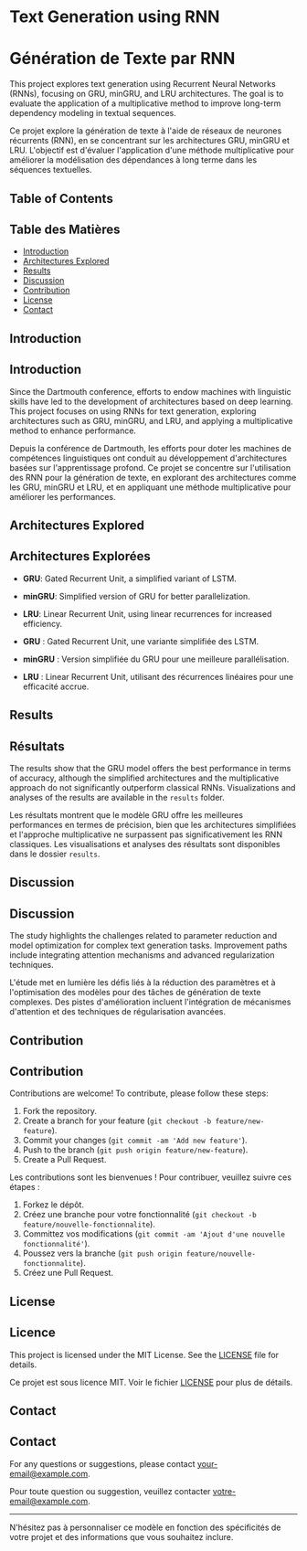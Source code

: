 # Text Generation using RNN
# Génération de Texte par RNN

This project explores text generation using Recurrent Neural Networks (RNNs), focusing on GRU, minGRU, and LRU architectures. The goal is to evaluate the application of a multiplicative method to improve long-term dependency modeling in textual sequences.

Ce projet explore la génération de texte à l'aide de réseaux de neurones récurrents (RNN), en se concentrant sur les architectures GRU, minGRU et LRU. L'objectif est d'évaluer l'application d'une méthode multiplicative pour améliorer la modélisation des dépendances à long terme dans les séquences textuelles.

## Table of Contents
## Table des Matières

- [Introduction](#introduction)
- [Architectures Explored](#architectures-explored)
- [Results](#results)
- [Discussion](#discussion)
- [Contribution](#contribution)
- [License](#license)
- [Contact](#contact)

## Introduction
## Introduction

Since the Dartmouth conference, efforts to endow machines with linguistic skills have led to the development of architectures based on deep learning. This project focuses on using RNNs for text generation, exploring architectures such as GRU, minGRU, and LRU, and applying a multiplicative method to enhance performance.

Depuis la conférence de Dartmouth, les efforts pour doter les machines de compétences linguistiques ont conduit au développement d'architectures basées sur l'apprentissage profond. Ce projet se concentre sur l'utilisation des RNN pour la génération de texte, en explorant des architectures comme les GRU, minGRU et LRU, et en appliquant une méthode multiplicative pour améliorer les performances.

## Architectures Explored
## Architectures Explorées

- **GRU**: Gated Recurrent Unit, a simplified variant of LSTM.
- **minGRU**: Simplified version of GRU for better parallelization.
- **LRU**: Linear Recurrent Unit, using linear recurrences for increased efficiency.

- **GRU** : Gated Recurrent Unit, une variante simplifiée des LSTM.
- **minGRU** : Version simplifiée du GRU pour une meilleure parallélisation.
- **LRU** : Linear Recurrent Unit, utilisant des récurrences linéaires pour une efficacité accrue.

## Results
## Résultats

The results show that the GRU model offers the best performance in terms of accuracy, although the simplified architectures and the multiplicative approach do not significantly outperform classical RNNs. Visualizations and analyses of the results are available in the `results` folder.

Les résultats montrent que le modèle GRU offre les meilleures performances en termes de précision, bien que les architectures simplifiées et l'approche multiplicative ne surpassent pas significativement les RNN classiques. Les visualisations et analyses des résultats sont disponibles dans le dossier `results`.

## Discussion
## Discussion

The study highlights the challenges related to parameter reduction and model optimization for complex text generation tasks. Improvement paths include integrating attention mechanisms and advanced regularization techniques.

L'étude met en lumière les défis liés à la réduction des paramètres et à l'optimisation des modèles pour des tâches de génération de texte complexes. Des pistes d'amélioration incluent l'intégration de mécanismes d'attention et des techniques de régularisation avancées.

## Contribution
## Contribution

Contributions are welcome! To contribute, please follow these steps:

1. Fork the repository.
2. Create a branch for your feature (`git checkout -b feature/new-feature`).
3. Commit your changes (`git commit -am 'Add new feature'`).
4. Push to the branch (`git push origin feature/new-feature`).
5. Create a Pull Request.

Les contributions sont les bienvenues ! Pour contribuer, veuillez suivre ces étapes :

1. Forkez le dépôt.
2. Créez une branche pour votre fonctionnalité (`git checkout -b feature/nouvelle-fonctionnalite`).
3. Committez vos modifications (`git commit -am 'Ajout d'une nouvelle fonctionnalité'`).
4. Poussez vers la branche (`git push origin feature/nouvelle-fonctionnalite`).
5. Créez une Pull Request.

## License
## Licence

This project is licensed under the MIT License. See the [LICENSE](LICENSE) file for details.

Ce projet est sous licence MIT. Voir le fichier [LICENSE](LICENSE) pour plus de détails.

## Contact
## Contact

For any questions or suggestions, please contact [your-email@example.com](mailto:your-email@example.com).

Pour toute question ou suggestion, veuillez contacter [votre-email@example.com](mailto:votre-email@example.com).

---

N'hésitez pas à personnaliser ce modèle en fonction des spécificités de votre projet et des informations que vous souhaitez inclure.
